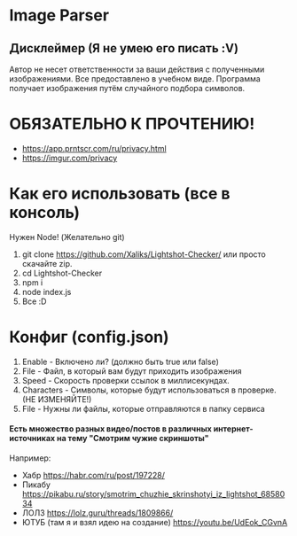 # Image Parser
## Дисклеймер (Я не умею его писать :V)
Автор не несет ответственности за ваши действия с полученными изображениями.
Все предоставлено в учебном виде.
Программа получает изображения путём случайного подбора символов.

# ОБЯЗАТЕЛЬНО К ПРОЧТЕНИЮ!
- https://app.prntscr.com/ru/privacy.html
- https://imgur.com/privacy

# Как его использовать (все в консоль)
Нужен Node!
(Желательно git)
1. git clone https://github.com/Xaliks/Lightshot-Checker/ или просто скачайте zip.
2. cd Lightshot-Checker
3. npm i
4. node index.js
5. Все :D

# Конфиг (config.json)
1. Enable - Включено ли? (должно быть true или false)
2. File - Файл, в который вам будут приходить изображения
3. Speed - Скорость проверки ссылок в миллисекундах.
4. Characters - Символы, которые будут использоваться в проверке. (НЕ ИЗМЕНЯЙТЕ!)
5. File - Нужны ли файлы, которые отправляются в папку сервиса


#### Есть множество разных видео/постов в различных интернет-источниках на тему "Смотрим чужие скриншоты"
Например:
- Хабр https://habr.com/ru/post/197228/
- Пикабу https://pikabu.ru/story/smotrim_chuzhie_skrinshotyi_iz_lightshot_6858034
- ЛОЛЗ https://lolz.guru/threads/1809866/
- ЮТУБ (там я и взял идею на создание) https://youtu.be/UdEok_CGvnA
